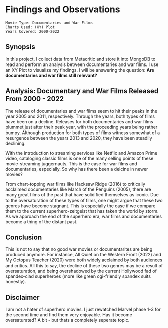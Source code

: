 # Findings and Observations

    Movie Type: Documentaries and War Films
    Charts Used: (XY) Plot
    Years Covered: 2000-2022

## Synopsis
In this project, I collect data from Metacritic and store it into MongoDB to read and perform an analysis between documentaries and war films. I use an XY Plot to visualize my findings. I will be answering the question: **Are documentaries and war films still relevant?**

## Analysis: Documentary and War Films Released From 2000 - 2022
The release of documentaries and war films seem to hit their peaks in the year 2005 and 2011, respectively. Through the years, both types of films have been on a decline. Releases for both documentaries and war films plummet just after their peak year, with the proceeding years being rather bumpy. Although production for both types of films witness somewhat of a resurgence between the years 2013 and 2020, they have been steadily declining. 

With the introduction to streaming services like Netflix and Amazon Prime video, cataloging classic films is one of the many selling points of these movie-streaming juggernauts. This is the case for war films and documentaries, especially. So why has there been a delcine in newer movies? 

From chart-topping war films like Hacksaw Ridge (2016) to critically acclaimed documentaries like March of the Penguins (2005), there are many great films of the past that have solidified themselves as iconic. Due to the oversaturation of these types of films, one might argue that these two genres have become stagnant. This is especially the case if we compare them to the current superhero-zeitgeist that has taken the world by storm. As we approach the end of the superhero era, war films and documentaries become a thing of the distant past. 

## Conclusion
This is not to say that no good war movies or documentarites are being produced anymore. For instance, All Quiet on the Western Front (2022) and My Octopus Teacher (2020) were both widely acclaimed by both audiences and critics. All this to say, the decline of these two genres may be a result of oversaturation, and being overshadowed by the current Hollywood fad of spandex-clad superheroes (more like green cgi-friendly spandex suits honestly).  

## Disclaimer
I am not a hater of superhero movies. I just rewatched Marvel phase 1-3 for the second time and find them very enjoyable. Has it become oversaturated? A bit - but thats a completely seperate topic. 
    

